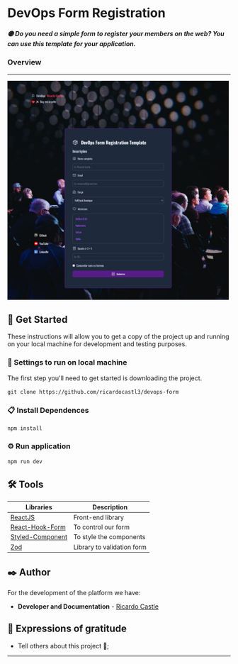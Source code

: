 # DevOps Form Registration


##### 🟣 Do you need a simple form to register your members on the web? You can use this template for your application.

### Overview
---

<img src="https://github.com/ricardocastl3/devops-form/blob/main/src/assets/overview1.png" width="500">


## 🚀 Get Started

These instructions will allow you to get a copy of the project up and running on your local machine for development and testing purposes.

### 🔧 Settings to run on local machine

The first step you'll need to get started is downloading the project.

```
git clone https://github.com/ricardocastl3/devops-form
```

### 📋 Install Dependences
```
npm install
```

### ⚙️ Run application

```
npm run dev
```

## 🛠️ Tools

Libraries| Description
|---|---|
|[ReactJS](https://react.dev/)| Front-end library
|[React-Hook-Form](https://react-hook-form.com/get-started)| To control our form
|[Styled-Component]()| To style the components
|[Zod]() | Library to validation form

## ✒️ Author

For the development of the platform we have:

* **Developer and Documentation** - [Ricardo Castle](https://www.linkedin.com/in/ricardocastles/)


## 🎁 Expressions of gratitude

* Tell others about this project 📢;

---
